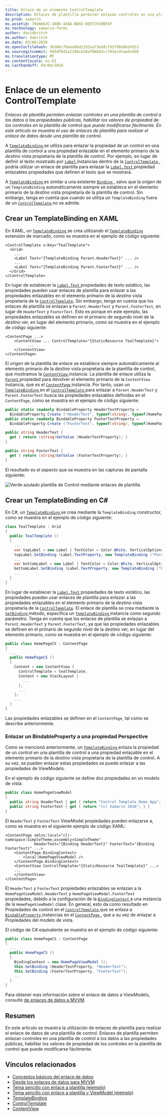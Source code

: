 ```yaml
---
title: Enlace de un elemento ControlTemplate
description: Enlaces de plantilla permiten enlazan controles en una plantilla de control a los datos a las propiedades públicas, habilitar los valores de propiedad de los controles en la plantilla de control que puede modificarse fácilmente. En este artículo se muestra el uso de enlaces de plantilla para realizar el enlace de datos desde una plantilla de control.
ms.prod: xamarin
ms.assetid: 794A663C-3A8D-438A-BD02-8E97C919B55F
ms.technology: xamarin-forms
author: davidbritch
ms.author: dabritch
ms.date: 03/08/2016
ms.openlocfilehash: 3b306c79aea9bd2192aa73eddcf95790a9b24353
ms.sourcegitcommit: 945df041e2180cb20af08b83cc703ecd1aedc6b0
ms.translationtype: MT
ms.contentlocale: es-ES
ms.lasthandoff: 04/04/2018
---
```

# <a name="binding-from-a-controltemplate"></a>Enlace de un elemento ControlTemplate

_Enlaces de plantilla permiten enlazan controles en una plantilla de control a los datos a las propiedades públicas, habilitar los valores de propiedad de los controles en la plantilla de control que puede modificarse fácilmente. En este artículo se muestra el uso de enlaces de plantilla para realizar el enlace de datos desde una plantilla de control._

A [ `TemplateBinding` ](https://developer.xamarin.com/api/type/Xamarin.Forms.TemplateBinding/) se utiliza para enlazar la propiedad de un control en una plantilla de control a una propiedad enlazable en el elemento primario de la *destino* vista propietaria de la plantilla de control. Por ejemplo, en lugar de definir el texto mostrado por [ `Label` ](https://developer.xamarin.com/api/type/Xamarin.Forms.Label/) instancias dentro de la [ `ControlTemplate` ](https://developer.xamarin.com/api/type/Xamarin.Forms.ControlTemplate/), podría utilizar un enlace de plantilla para enlazar la [ `Label.Text` ](https://developer.xamarin.com/api/property/Xamarin.Forms.Label.Text/) propiedad enlazables propiedades que definen el texto que se mostrará.

A [ `TemplateBinding` ](https://developer.xamarin.com/api/type/Xamarin.Forms.TemplateBinding/) es similar a una existente [ `Binding` ](https://developer.xamarin.com/api/type/Xamarin.Forms.Binding/), salvo que la *origen* de un `TemplateBinding` automáticamente siempre se establece en el elemento primario de la *destino* vista propietaria de la plantilla de control. Sin embargo, tenga en cuenta que cuando se utiliza un `TemplateBinding` fuera de un [ `ControlTemplate` ](https://developer.xamarin.com/api/type/Xamarin.Forms.ControlTemplate/) no se admite.

## <a name="creating-a-templatebinding-in-xaml"></a>Crear un TemplateBinding en XAML

En XAML, un [ `TemplateBinding` ](https://developer.xamarin.com/api/type/Xamarin.Forms.TemplateBinding/) se crea utilizando el [ `TemplateBinding` ](https://developer.xamarin.com/api/type/Xamarin.Forms.Xaml.TemplateBindingExtension/) extensión de marcado, como se muestra en el ejemplo de código siguiente:

```xaml
<ControlTemplate x:Key="TealTemplate">
  <Grid>
    ...
    <Label Text="{TemplateBinding Parent.HeaderText}" ... />
    ...
    <Label Text="{TemplateBinding Parent.FooterText}" ... />
  </Grid>
</ControlTemplate>
```

En lugar de establecer la [ `Label.Text` ](https://developer.xamarin.com/api/property/Xamarin.Forms.Label.Text/) propiedades de texto estático, las propiedades pueden usar enlaces de plantilla para enlazar a las propiedades enlazables en el elemento primario de la *destino* vista propietaria de la [ `ControlTemplate`](https://developer.xamarin.com/api/type/Xamarin.Forms.ControlTemplate/). Sin embargo, tenga en cuenta que los enlaces de plantilla se enlazan a `Parent.HeaderText` y `Parent.FooterText`, en lugar de `HeaderText` y `FooterText`. Esto es porque en este ejemplo, las propiedades enlazables se definen en el primario de segundo nivel de la *destino* ver, en lugar del elemento primario, como se muestra en el ejemplo de código siguiente:

```xaml
<ContentPage ...>
    <ContentView ... ControlTemplate="{StaticResource TealTemplate}">
          ...
    </ContentView>
</ContentPage>
```

El *origen* de la plantilla de enlace se establece siempre automáticamente al elemento primario de la *destino* vista propietaria de la plantilla de control, que mostramos la [ `ContentView` ](https://developer.xamarin.com/api/type/Xamarin.Forms.ContentView/) instancia. La plantilla de enlace utiliza la [ `Parent` ](https://developer.xamarin.com/api/property/Xamarin.Forms.Element.Parent/) propiedad para devolver el elemento primario de la `ContentView` instancia, que es el [ `ContentPage` ](https://developer.xamarin.com/api/type/Xamarin.Forms.ContentPage/) instancia. Por tanto, usan un [ `TemplateBinding` ](https://developer.xamarin.com/api/type/Xamarin.Forms.TemplateBinding/) en el [ `ControlTemplate` ](https://developer.xamarin.com/api/type/Xamarin.Forms.ControlTemplate/) para enlazar a `Parent.HeaderText` y `Parent.FooterText` busca las propiedades enlazables definidas en el `ContentPage`, como se muestra en el ejemplo de código siguiente:

```csharp
public static readonly BindableProperty HeaderTextProperty =
  BindableProperty.Create ("HeaderText", typeof(string), typeof(HomePage), "Control Template Demo App");
public static readonly BindableProperty FooterTextProperty =
  BindableProperty.Create ("FooterText", typeof(string), typeof(HomePage), "(c) Xamarin 2016");

public string HeaderText {
  get { return (string)GetValue (HeaderTextProperty); }
}

public string FooterText {
  get { return (string)GetValue (FooterTextProperty); }
}
```

El resultado es el aspecto que se muestra en las capturas de pantalla siguiente:

![](template-binding-images/teal-theme.png "Verde azulado plantilla de Control mediante enlaces de plantilla")

## <a name="creating-a-templatebinding-in-c35"></a>Crear un TemplateBinding en C&#35;

En C#, un [ `TemplateBinding` ](https://developer.xamarin.com/api/type/Xamarin.Forms.TemplateBinding/) se crea mediante la `TemplateBinding` constructor, como se muestra en el ejemplo de código siguiente:

```csharp
class TealTemplate : Grid
{
  public TealTemplate ()
  {
    ...
    var topLabel = new Label { TextColor = Color.White, VerticalOptions = LayoutOptions.Center };
    topLabel.SetBinding (Label.TextProperty, new TemplateBinding ("Parent.HeaderText"));
    ...
    var bottomLabel = new Label { TextColor = Color.White, VerticalOptions = LayoutOptions.Center };
    bottomLabel.SetBinding (Label.TextProperty, new TemplateBinding ("Parent.FooterText"));
    ...
  }
}
```

En lugar de establecer la [ `Label.Text` ](https://developer.xamarin.com/api/property/Xamarin.Forms.Label.Text/) propiedades de texto estático, las propiedades pueden usar enlaces de plantilla para enlazar a las propiedades enlazables en el elemento primario de la *destino* vista propietaria de la [ `ControlTemplate`](https://developer.xamarin.com/api/type/Xamarin.Forms.ControlTemplate/). El enlace de plantilla se crea mediante la [ `SetBinding` ](https://developer.xamarin.com/api/member/Xamarin.Forms.BindableObject.SetBinding/p/Xamarin.Forms.BindableProperty/Xamarin.Forms.BindingBase/) método, especifica un [ `TemplateBinding` ](https://developer.xamarin.com/api/type/Xamarin.Forms.TemplateBinding/) instancia como segundo parámetro. Tenga en cuenta que los enlaces de plantilla se enlazan a `Parent.HeaderText` y `Parent.FooterText`, ya que las propiedades enlazables se definen en el primario de segundo nivel de la *destino* ver, en lugar del elemento primario, como se muestra en el ejemplo de código siguiente:

```csharp
public class HomePageCS : ContentPage
{
  ...
  public HomePageCS ()
  {
    Content = new ContentView {
      ControlTemplate = tealTemplate,
      Content = new StackLayout {
        ...
      },
      ...
    };
    ...
  }
}
```

Las propiedades enlazables se definen en el `ContentPage`, tal como se describe anteriormente.

### <a name="binding-a-bindableproperty-to-a-viewmodel-property"></a>Enlazar un BindableProperty a una propiedad Perspective

Como se mencionó anteriormente, un [ `TemplateBinding` ](https://developer.xamarin.com/api/type/Xamarin.Forms.TemplateBinding/) enlaza la propiedad de un control en una plantilla de control a una propiedad enlazable en el elemento primario de la *destino* vista propietaria de la plantilla de control. A su vez, se pueden enlazar estas propiedades se puede enlazar a las propiedades de ViewModels.

En el ejemplo de código siguiente se define dos propiedades en un modelo de vista:

```csharp
public class HomePageViewModel
{
  public string HeaderText { get { return "Control Template Demo App"; } }
  public string FooterText { get { return "(c) Xamarin 2016"; } }
}
```

El `HeaderText` y `FooterText` ViewModel propiedades pueden enlazarse a, como se muestra en el siguiente ejemplo de código XAML:

```xaml
<ContentPage xmlns:local="clr-namespace:SimpleTheme;assembly=SimpleTheme"
             HeaderText="{Binding HeaderText}" FooterText="{Binding FooterText}" ...>
    <ContentPage.BindingContext>
        <local:HomePageViewModel />
    </ContentPage.BindingContext>
    <ContentView ControlTemplate="{StaticResource TealTemplate}" ...>
    ...
    </ContentView>
</ContentPage>
```

El `HeaderText` y `FooterText` propiedades enlazables se enlazan a la `HomePageViewModel.HeaderText` y `HomePageViewModel.FooterText` propiedades, debido a la configuración de la [ `BindingContext` ](https://developer.xamarin.com/api/property/Xamarin.Forms.BindableObject.BindingContext/) a una instancia de la `HomePageViewModel` clase. En general, esto da como resultado en Propiedades de control en el [ `ControlTemplate` ](https://developer.xamarin.com/api/type/Xamarin.Forms.ControlTemplate/) que se enlaza a [ `BindableProperty` ](https://developer.xamarin.com/api/type/Xamarin.Forms.BindableProperty/) instancias en el [ `ContentPage` ](https://developer.xamarin.com/api/type/Xamarin.Forms.ContentPage/), que a su vez de enlazar a Propiedades del modelo de vista.

El código de C# equivalente se muestra en el ejemplo de código siguiente:

```csharp
public class HomePageCS : ContentPage
{
  ...
  public HomePageCS ()
  {
    BindingContext = new HomePageViewModel ();
    this.SetBinding (HeaderTextProperty, "HeaderText");
    this.SetBinding (FooterTextProperty, "FooterText");
    ...
  }
}
```

Para obtener más información sobre el enlace de datos a ViewModels, consulte [de enlaces de datos a MVVM](~/xamarin-forms/xaml/xaml-basics/data-bindings-to-mvvm.md).

## <a name="summary"></a>Resumen

En este artículo se muestra la utilización de enlaces de plantilla para realizar el enlace de datos de una plantilla de control. Enlaces de plantilla permiten enlazan controles en una plantilla de control a los datos a las propiedades públicas, habilitar los valores de propiedad de los controles en la plantilla de control que puede modificarse fácilmente.



## <a name="related-links"></a>Vínculos relacionados

- [Conceptos básicos del enlace de datos](~/xamarin-forms/xaml/xaml-basics/data-binding-basics.md)
- [Desde los enlaces de datos para MVVM](~/xamarin-forms/xaml/xaml-basics/data-bindings-to-mvvm.md)
- [Tema sencillo con enlace a plantilla (ejemplo)](https://developer.xamarin.com/samples/xamarin-forms/templates/controltemplates/simplethemewithtemplatebinding/)
- [Tema sencillo con enlace a plantilla y ViewModel (ejemplo)](https://developer.xamarin.com/samples/xamarin-forms/templates/controltemplates/simplethemewithtemplatebindingandviewmodel/)
- [TemplateBinding](https://developer.xamarin.com/api/type/Xamarin.Forms.TemplateBinding/)
- [ControlTemplate](https://developer.xamarin.com/api/type/Xamarin.Forms.ControlTemplate/)
- [ContentView](https://developer.xamarin.com/api/type/Xamarin.Forms.ContentView/)
